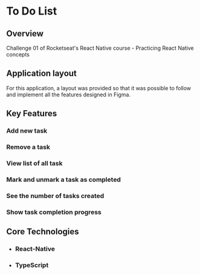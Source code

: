 # To Do List

## Overview

Challenge 01 of Rocketseat's React Native course - Practicing React Native concepts

## Application layout

For this application, a layout was provided so that it was possible to follow and implement all the features designed in Figma.

## Key Features

### Add new task

### Remove a task

### View list of all task

### Mark and unmark a task as completed

### See the number of tasks created

### Show task completion progress

## Core Technologies

- ### **React-Native**

- ### **TypeScript**
